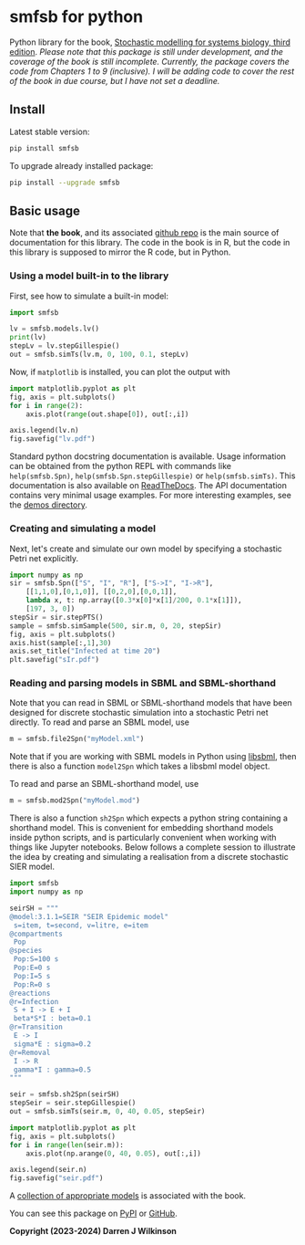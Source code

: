 # smfsb for python

Python library for the book, [Stochastic modelling for systems biology, third edition](https://github.com/darrenjw/smfsb/). *Please note that this package is still under development, and the coverage of the book is still incomplete. Currently, the package covers the code from Chapters 1 to 9 (inclusive). I will be adding code to cover the rest of the book in due course, but I have not set a deadline.*

## Install

Latest stable version:
```bash
pip install smfsb
```
To upgrade already installed package:
```bash
pip install --upgrade smfsb
```

## Basic usage

Note that **the book**, and its associated [github repo](https://github.com/darrenjw/smfsb) is the main source of documentation for this library. The code in the book is in R, but the code in this library is supposed to mirror the R code, but in Python.

### Using a model built-in to the library

First, see how to simulate a built-in model:
```python
import smfsb

lv = smfsb.models.lv()
print(lv)
stepLv = lv.stepGillespie()
out = smfsb.simTs(lv.m, 0, 100, 0.1, stepLv)
```
Now, if `matplotlib` is installed, you can plot the output with
```python
import matplotlib.pyplot as plt
fig, axis = plt.subplots()
for i in range(2):
	axis.plot(range(out.shape[0]), out[:,i])

axis.legend(lv.n)
fig.savefig("lv.pdf")
```
Standard python docstring documentation is available. Usage information can be obtained from the python REPL with commands like `help(smfsb.Spn)`, `help(smfsb.Spn.stepGillespie)` or `help(smfsb.simTs)`. This documentation is also available on [ReadTheDocs](https://python-smfsb.readthedocs.io/). The API documentation contains very minimal usage examples. For more interesting examples, see the [demos directory](https://github.com/darrenjw/python-smfsb/tree/main/demos).

### Creating and simulating a model

Next, let's create and simulate our own model by specifying a stochastic Petri net explicitly.
```python
import numpy as np
sir = smfsb.Spn(["S", "I", "R"], ["S->I", "I->R"],
	[[1,1,0],[0,1,0]], [[0,2,0],[0,0,1]],
	lambda x, t: np.array([0.3*x[0]*x[1]/200, 0.1*x[1]]),
	[197, 3, 0])
stepSir = sir.stepPTS()
sample = smfsb.simSample(500, sir.m, 0, 20, stepSir)
fig, axis = plt.subplots()
axis.hist(sample[:,1],30)
axis.set_title("Infected at time 20")
plt.savefig("sIr.pdf")
```

### Reading and parsing models in SBML and SBML-shorthand

Note that you can read in SBML or SBML-shorthand models that have been designed for discrete stochastic simulation into a stochastic Petri net directly. To read and parse an SBML model, use
```python
m = smfsb.file2Spn("myModel.xml")
```
Note that if you are working with SBML models in Python using [libsbml](https://pypi.org/project/python-libsbml/), then there is also a function `model2Spn` which takes a libsbml model object.

To read and parse an SBML-shorthand model, use
```python
m = smfsb.mod2Spn("myModel.mod")
```
There is also a function `sh2Spn` which expects a python string containing a shorthand model. This is convenient for embedding shorthand models inside python scripts, and is particularly convenient when working with things like Jupyter notebooks. Below follows a complete session to illustrate the idea by creating and simulating a realisation from a discrete stochastic SIER model.
```python
import smfsb
import numpy as np

seirSH = """
@model:3.1.1=SEIR "SEIR Epidemic model"
 s=item, t=second, v=litre, e=item
@compartments
 Pop
@species
 Pop:S=100 s
 Pop:E=0 s	  
 Pop:I=5 s
 Pop:R=0 s
@reactions
@r=Infection
 S + I -> E + I
 beta*S*I : beta=0.1
@r=Transition
 E -> I
 sigma*E : sigma=0.2
@r=Removal
 I -> R
 gamma*I : gamma=0.5
"""

seir = smfsb.sh2Spn(seirSH)
stepSeir = seir.stepGillespie()
out = smfsb.simTs(seir.m, 0, 40, 0.05, stepSeir)

import matplotlib.pyplot as plt
fig, axis = plt.subplots()
for i in range(len(seir.m)):
	axis.plot(np.arange(0, 40, 0.05), out[:,i])

axis.legend(seir.n)
fig.savefig("seir.pdf")
```


A [collection of appropriate models](https://github.com/darrenjw/smfsb/tree/master/models) is associated with the book.



You can see this package on [PyPI](https://pypi.org/project/smfsb/) or [GitHub](https://github.com/darrenjw/python-smfsb).


**Copyright (2023-2024) Darren J Wilkinson**


